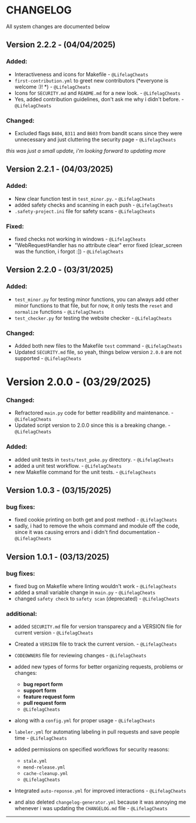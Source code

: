 CHANGELOG
=========


All system changes are documented below

## Version 2.2.2 - (04/04/2025)

### Added:

- Interactiveness and icons for Makefile - `@LifelagCheats`
- `first-contribution.yml` to greet new contributors (*everyone is welcome :)! *) - `@LifelagCheats`
- Icons for `SECURITY.md` and `README.md` for a new look. - `@LifelagCheats`
- Yes, added contribution guidelines, don't ask me why i didn't before. - `@LifelagCheats`

### Changed:

- Excluded flags `B404`, `B311` and `B603` from bandit scans since they were unnecessary
and just cluttering the security page - `@LifelagCheats`

*this was just a small update, i'm looking forward to updating more*

## Version 2.2.1 - (04/03/2025)

### Added:
- New clear function test in `test_minor.py`. - `@LifelagCheats`
- added safety checks and scanning in each push - `@LifelagCheats`
- `.safety-project.ini` file for safety scans - `@LifelagCheats`

### Fixed:

- fixed checks not working in windows - `@LifelagCheats`
- "WebRequestHandler has no attribute clear" error fixed (clear_screen was the function, i forgot :]) - `@LifelagCheats`


## Version 2.2.0 - (03/31/2025)

### Added:
- `test_minor.py` for testing minor functions, you can always add other minor functions to that file, but for now, it only tests the `reset` and `normalize` functions - `@LifelagCheats`
- `test_checker.py` for testing the website checker - `@LifelagCheats`

### Changed:
- Added both new files to the Makefile `test` command - `@LifelagCheats`
- Updated `SECURITY.md` file, so yeah, things below version `2.0.0` are not supported - `@LifelagCheats`

# Version 2.0.0 - (03/29/2025)

### Changed:
- Refractored `main.py` code for better readibility and maintenance. - `@LifelagCheats`
- Updated script version to 2.0.0 since this is a breaking change. - `@LifelagCheats`

### Added:
- added unit tests in `tests/test_poke.py` directory. - `@LifelagCheats`
- added a unit test workflow. - `@LifelagCheats`
- new Makefile command for the unit tests. - `@LifelagCheats`


## Version 1.0.3 - (03/15/2025)

### bug fixes:
- fixed cookie printing on both get and post method - `@LifelagCheats`
- sadly, i had to remove the whois command and module off the code, since it was causing errors and i didn't find documentation - `@LifelagCheats`




## Version 1.0.1 - (03/13/2025)


### bug fixes:
- fixed bug on Makefile where linting wouldn't work - `@LifelagCheats`
- added a small variable change in `main.py` - `@LifelagCheats`
- changed `safety check` to `safety scan` (deprecated) - `@LifelagCheats`

### additional:
- added `SECURITY.md` file for version transparecy and a VERSION file for current version - `@LifelagCheats`
- Created a `VERSION` file to track the current version. - `@LifelagCheats`
- `CODEOWNERS` file for reviewing changes - `@LifelagCheats`
- added new types of forms for better organizing requests, problems or changes: 
  - **bug report form**
  - **support form**
  - **feature request form**
  - **pull request form**
  - `@LifelagCheats`
- along with a `config.yml` for proper usage - `@LifelagCheats`
  
- `labeler.yml` for automating labeling in pull requests and save people time - `@LifelagCheats`
- added permissions on specified workflows for security reasons:
  - `stale.yml`
  - `mend-release.yml`
  - `cache-cleanup.yml`
  - `@LifelagCheats`
- Integrated `auto-reponse.yml` for improved interactions - `@LifelagCheats`
- and also deleted `changelog-generator.yml` because it was annoying me whenever i was updating the `CHANGELOG.md` file - `@LifelagCheats`

------------------------

